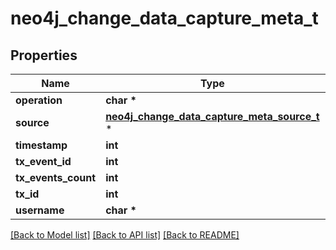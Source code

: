 # neo4j_change_data_capture_meta_t

## Properties
Name | Type | Description | Notes
------------ | ------------- | ------------- | -------------
**operation** | **char \*** |  | 
**source** | [**neo4j_change_data_capture_meta_source_t**](neo4j_change_data_capture_meta_source.md) \* |  | 
**timestamp** | **int** |  | 
**tx_event_id** | **int** |  | 
**tx_events_count** | **int** |  | 
**tx_id** | **int** |  | 
**username** | **char \*** |  | 

[[Back to Model list]](../README.md#documentation-for-models) [[Back to API list]](../README.md#documentation-for-api-endpoints) [[Back to README]](../README.md)


